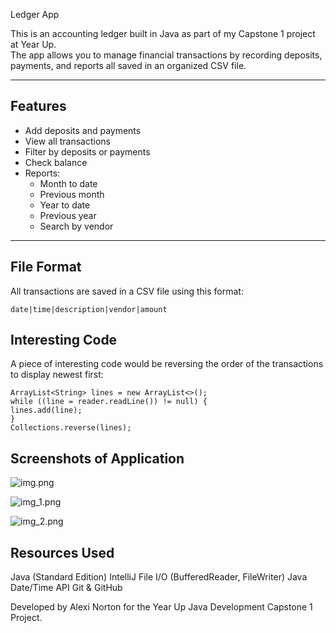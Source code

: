 Ledger App

This is an accounting ledger built in Java as part of my Capstone 1 project at Year Up.  
The app allows you to manage financial transactions by recording deposits, payments, and reports all saved in an organized CSV file.

---

## Features

- Add deposits and payments
- View all transactions
- Filter by deposits or payments
- Check balance
- Reports:
    - Month to date
    - Previous month
    - Year to date
    - Previous year
    - Search by vendor

---

## File Format
All transactions are saved in a CSV file using this format: 
```
date|time|description|vendor|amount
```

## Interesting Code
A piece of interesting code would be reversing the order of the transactions to display newest first:

```
ArrayList<String> lines = new ArrayList<>();
while ((line = reader.readLine()) != null) {
lines.add(line);
}
Collections.reverse(lines);
```

## Screenshots of Application
![img.png](/Capstone%20images/img.png)

![img_1.png](/Capstone%20images/img_1.png)

![img_2.png](/Capstone%20images/img_2.png)


## Resources Used
Java (Standard Edition)
IntelliJ 
File I/O (BufferedReader, FileWriter)
Java Date/Time API
Git & GitHub

Developed by Alexi Norton for the Year Up Java Development Capstone 1 Project.